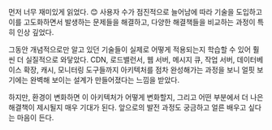 먼저 너무 재미있게 읽었다. 😊 사용자 수가 점진적으로 늘어남에 따라 기술을 도입하고 이를 고도화하면서 발생하는 문제들을 해결하고, 다양한 해결책들을 비교하는 과정이 특히 인상 깊었다.

그동안 개념적으로만 알고 있던 기술들이 실제로 어떻게 적용되는지 학습할 수 있어 훨씬 더 실질적으로 와닿았다. 
CDN, 로드밸런서, 웹 서버, 메시지 큐, 작업 서버, 데이터베이스 확장, 캐시, 모니터링 도구들까지 아키텍처를 점차 완성해가는 과정을 보니 얼핏 보기에는 완벽해 보이는 설계가 만들어졌다는 느낌을 받았다.

하지만, 환경이 변화하면 이 아키텍처가 어떻게 변화할지, 그리고 어떤 부분에서 더 나은 해결책이 제시될지 매우 기대가 된다. 
앞으로의 발전 과정도 궁금하고 얼른 배우고 싶다는 마음이 든다.
